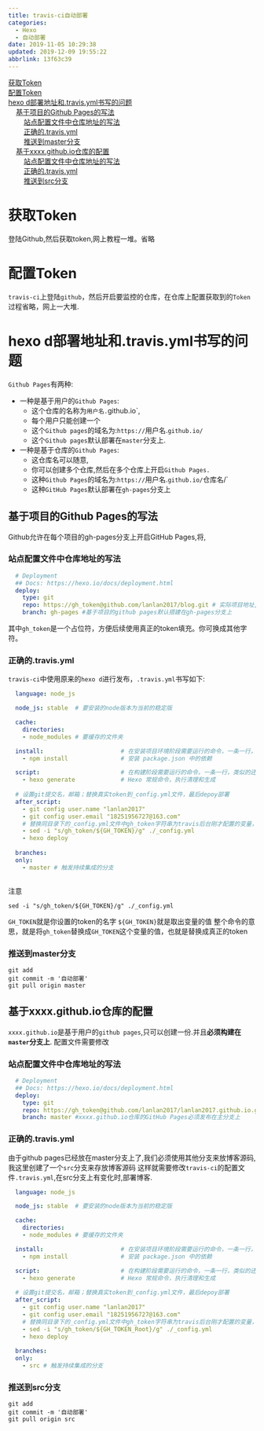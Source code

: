 ```yaml
---
title: travis-ci自动部署
categories: 
  - Hexo
  - 自动部署
date: 2019-11-05 10:29:38
updated: 2019-12-09 19:55:22
abbrlink: 13f63c39
---
```

<div id='my_toc'><a href="/blog/13f63c39/#获取Token">获取Token</a><br/><a href="/blog/13f63c39/#配置Token">配置Token</a><br/><a href="/blog/13f63c39/#hexo-d部署地址和-travis-yml书写的问题">hexo d部署地址和.travis.yml书写的问题</a><br/>&nbsp;&nbsp;&nbsp;&nbsp;<a href="/blog/13f63c39/#基于项目的Github-Pages的写法">基于项目的Github Pages的写法</a><br/>&nbsp;&nbsp;&nbsp;&nbsp;&nbsp;&nbsp;&nbsp;&nbsp;<a href="/blog/13f63c39/#站点配置文件中仓库地址的写法">站点配置文件中仓库地址的写法</a><br/>&nbsp;&nbsp;&nbsp;&nbsp;&nbsp;&nbsp;&nbsp;&nbsp;<a href="/blog/13f63c39/#正确的-travis-yml">正确的.travis.yml</a><br/>&nbsp;&nbsp;&nbsp;&nbsp;&nbsp;&nbsp;&nbsp;&nbsp;<a href="/blog/13f63c39/#推送到master分支">推送到master分支</a><br/>&nbsp;&nbsp;&nbsp;&nbsp;<a href="/blog/13f63c39/#基于xxxx-github-io仓库的配置">基于xxxx.github.io仓库的配置</a><br/>&nbsp;&nbsp;&nbsp;&nbsp;&nbsp;&nbsp;&nbsp;&nbsp;<a href="/blog/13f63c39/#站点配置文件中仓库地址的写法">站点配置文件中仓库地址的写法</a><br/>&nbsp;&nbsp;&nbsp;&nbsp;&nbsp;&nbsp;&nbsp;&nbsp;<a href="/blog/13f63c39/#正确的-travis-yml">正确的.travis.yml</a><br/>&nbsp;&nbsp;&nbsp;&nbsp;&nbsp;&nbsp;&nbsp;&nbsp;<a href="/blog/13f63c39/#推送到src分支">推送到src分支</a><br/></div><!--more-->
<script>if (navigator.platform.search('arm')==-1){document.getElementById('my_toc').style.display = 'none';}
var e,p = document.getElementsByTagName('p');while (p.length>0) {e = p[0];e.parentElement.removeChild(e);}
</script>

<!--end-->
# 获取Token
登陆Github,然后获取token,网上教程一堆。省略
# 配置Token
`travis-ci`上登陆`github`，然后开启要监控的仓库，在仓库上配置获取到的`Token`
过程省略，网上一大堆.

# hexo d部署地址和.travis.yml书写的问题
`Github Pages`有两种:
- 一种是基于用户的`Github Pages`:
    - 这个仓库的名称为`用户名.`github.io`,
    - 每个用户只能创建一个
    - 这个`Github pages`的域名为:`https://`用户名.`github.io/`
    - 这个`Github pages`默认部署在`master`分支上.
- 一种是基于仓库的`Github Pages`:
    - 这仓库名可以随意,
    - 你可以创建多个仓库,然后在多个仓库上开启`Github Pages.`
    - 这种`Github Pages`的域名为:`https://`用户名.`github.io/`仓库名/`
    - 这种`GitHub Pages`默认部署在`gh-pages`分支上


## 基于项目的Github Pages的写法
Github允许在每个项目的gh-pages分支上开启GitHub Pages,将,
### 站点配置文件中仓库地址的写法
```yml
  # Deployment
  ## Docs: https://hexo.io/docs/deployment.html
  deploy:
    type: git
    repo: https://gh_token@github.com/lanlan2017/blog.git # 实际项目地址,不需要是xxxx.github.io
    branch: gh-pages #基于项目的github pages默认搭建在gh-pages分支上
```
其中`gh_token`是一个占位符，方便后续使用真正的token填充。你可换成其他字符。
### 正确的.travis.yml
`travis-ci`中使用原来的`hexo d`进行发布，`.travis.yml`书写如下:
```yml
  language: node_js

  node_js: stable  # 要安装的node版本为当前的稳定版

  cache:
    directories:
    - node_modules # 要缓存的文件夹

  install:                      # 在安装项目环境阶段需要运行的命令，一条一行，类似的还有 before_install
    - npm install               # 安装 package.json 中的依赖

  script:                       # 在构建阶段需要运行的命令，一条一行，类似的还有 before_script、after_script
    - hexo generate             # Hexo 常规命令，执行清理和生成
  
  # 设置git提交名，邮箱；替换真实token到_config.yml文件，最后depoy部署
  after_script:
    - git config user.name "lanlan2017"
    - git config user.email "18251956727@163.com"
    # 替换同目录下的_config.yml文件中gh_token字符串为travis后台刚才配置的变量，注意此处sed命令用了双引号。单引号无效！
    - sed -i "s/gh_token/${GH_TOKEN}/g" ./_config.yml
    - hexo deploy
    
  branches:
  only:
    - master # 触发持续集成的分支
    
```
注意
```shell
sed -i "s/gh_token/${GH_TOKEN}/g" ./_config.yml
```
`GH_TOKEN`就是你设置的token的名字
`${GH_TOKEN}`就是取出变量的值
整个命令的意思，就是将`gh_token`替换成`GH_TOKEN`这个变量的值，也就是替换成真正的token

### 推送到master分支
```shell
git add
git commit -m '自动部署'
git pull origin master
```

## 基于xxxx.github.io仓库的配置
`xxxx.github.io`是基于用户的`github pages`,只可以创建一份.并且**必须构建在`master`分支上**.
配置文件需要修改
### 站点配置文件中仓库地址的写法
```yml
  # Deployment
  ## Docs: https://hexo.io/docs/deployment.html
  deploy:
    type: git
    repo: https://gh_token@github.com/lanlan2017/lanlan2017.github.io.git # 填写上xxxx.github.io的仓库的地址
    branch: master #xxxx.github.io仓库的GitHub Pages必须发布在主分支上
```

### 正确的.travis.yml
由于github pages已经放在master分支上了,我们必须使用其他分支来放博客源码,我这里创建了一个`src`分支来存放博客源码
这样就需要修改`travis-ci`的配置文件`.travis.yml`,在src分支上有变化时,部署博客.
```yml
  language: node_js

  node_js: stable  # 要安装的node版本为当前的稳定版

  cache:
    directories:
    - node_modules # 要缓存的文件夹

  install:                      # 在安装项目环境阶段需要运行的命令，一条一行，类似的还有 before_install
    - npm install               # 安装 package.json 中的依赖

  script:                       # 在构建阶段需要运行的命令，一条一行，类似的还有 before_script、after_script
    - hexo generate             # Hexo 常规命令，执行清理和生成
  
  # 设置git提交名，邮箱；替换真实token到_config.yml文件，最后depoy部署
  after_script:
    - git config user.name "lanlan2017"
    - git config user.email "18251956727@163.com"
    # 替换同目录下的_config.yml文件中gh_token字符串为travis后台刚才配置的变量，注意此处sed命令用了双引号。单引号无效！
    - sed -i "s/gh_token/${GH_TOKEN_Root}/g" ./_config.yml
    - hexo deploy
    
  branches:
  only:
    - src # 触发持续集成的分支
```

### 推送到src分支
```shell
git add
git commit -m '自动部署'
git pull origin src
```
